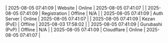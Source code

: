 | 2025-08-05 07:41:09 | Website | Online | 2025-08-05 07:41:07 |
| 2025-08-05 07:41:09 | Registration | Offline | N/A |
| 2025-08-05 07:41:09 | Auth Server | Online | 2025-08-05 07:41:07 |
| 2025-08-05 07:41:09 | Kezan (PvE) | Offline | 2025-08-03 17:58:02 |
| 2025-08-05 07:41:09 | Gurubashi (PvP) | Offline | N/A |
| 2025-08-05 07:41:09 | Cloudflare | Online | 2025-08-05 07:41:07 |
